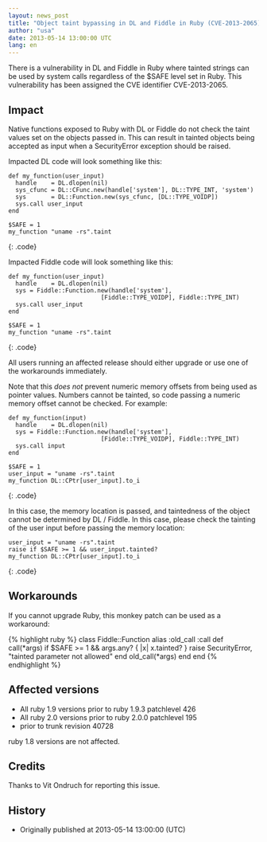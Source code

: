 ```yaml
---
layout: news_post
title: "Object taint bypassing in DL and Fiddle in Ruby (CVE-2013-2065)"
author: "usa"
date: 2013-05-14 13:00:00 UTC
lang: en
---
```


There is a vulnerability in DL and Fiddle in Ruby where tainted strings can be
used by system calls regardless of the $SAFE level set in Ruby. This
vulnerability has been assigned the CVE identifier CVE-2013-2065.

## Impact

Native functions exposed to Ruby with DL or Fiddle do not check the taint
values set on the objects passed in.  This can result in tainted objects being
accepted as input when a SecurityError exception should be raised.

Impacted DL code will look something like this:

    def my_function(user_input)
      handle    = DL.dlopen(nil)
      sys_cfunc = DL::CFunc.new(handle['system'], DL::TYPE_INT, 'system')
      sys       = DL::Function.new(sys_cfunc, [DL::TYPE_VOIDP])
      sys.call user_input
    end

    $SAFE = 1
    my_function "uname -rs".taint
{: .code}

Impacted Fiddle code will look something like this:

    def my_function(user_input)
      handle    = DL.dlopen(nil)
      sys = Fiddle::Function.new(handle['system'],
                              [Fiddle::TYPE_VOIDP], Fiddle::TYPE_INT)
      sys.call user_input
    end

    $SAFE = 1
    my_function "uname -rs".taint
{: .code}

All users running an affected release should either upgrade or use one of the
workarounds immediately.

Note that this *does not* prevent numeric memory offsets from being used as
pointer values.  Numbers cannot be tainted, so code passing a numeric memory
offset cannot be checked.  For example:

    def my_function(input)
      handle    = DL.dlopen(nil)
      sys = Fiddle::Function.new(handle['system'],
                              [Fiddle::TYPE_VOIDP], Fiddle::TYPE_INT)
      sys.call input
    end

    $SAFE = 1
    user_input = "uname -rs".taint
    my_function DL::CPtr[user_input].to_i
{: .code}

In this case, the memory location is passed, and taintedness of the object
cannot be determined by DL / Fiddle.  In this case, please check the tainting
of the user input before passing the memory location:

    user_input = "uname -rs".taint
    raise if $SAFE >= 1 && user_input.tainted?
    my_function DL::CPtr[user_input].to_i
{: .code}

## Workarounds

If you cannot upgrade Ruby, this monkey patch can be used as a workaround:

{% highlight ruby %}
class Fiddle::Function
  alias :old_call :call
  def call(*args)
    if $SAFE >= 1 && args.any? { |x| x.tainted? }
      raise SecurityError, "tainted parameter not allowed"
    end
    old_call(*args)
  end
end
{% endhighlight %}

## Affected versions

* All ruby 1.9 versions prior to ruby 1.9.3 patchlevel 426
* All ruby 2.0 versions prior to ruby 2.0.0 patchlevel 195
* prior to trunk revision 40728

ruby 1.8 versions are not affected.

## Credits

Thanks to Vit Ondruch for reporting this issue.

## History

* Originally published at 2013-05-14 13:00:00 (UTC)
